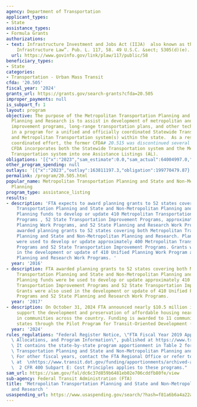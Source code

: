 ```yaml
---
agency: Department of Transportation
applicant_types:
- State
assistance_types:
- Formula Grants
authorizations:
- text: Infrastructure Investment and Jobs Act (IIJA)  also known as the “Bipartisan
    Infrastructure Law”. Pub. L. 117, 58. 49 U.S.C. &sect; 5305(d)(e).
  url: https://www.govinfo.gov/link/plaw/117/public/58
beneficiary_types:
- State
categories:
- Transportation - Urban Mass Transit
cfda: '20.505'
fiscal_year: '2024'
grants_url: https://grants.gov/search-grants?cfda=20.505
improper_payments: null
is_subpart_f: 1
layout: program
objective: The purpose of the Metropolitan Transportation Planning and State and Non-Metropolitan
  Planning and Research is to assist in development of metropolitan and state transportation
  improvement programs, long-range transportation plans, and other technical studies
  in a program for a unified and officially coordinated Statewide Transportation system
  and Metropolitan Transportation system(s) within the state.  As a result of this
  coordinated effort, the former CFDA# 20.515 was discontinued several years ago.  This
  CFDA incorporates both the Statewide Transportation system and the Metropolitan
  Transportation system into one Assistance Listings (AL).
obligations: '[{"x":"2023","sam_estimate":0.0,"sam_actual":64004997.0,"usa_spending_actual":214413451.02},{"x":"2024","sam_estimate":0.0,"sam_actual":56011000.0,"usa_spending_actual":188444314.41},{"x":"2025","sam_estimate":0.0,"sam_actual":196436000.0,"usa_spending_actual":17696031.19}]'
other_program_spending: null
outlays: '[{"x":"2023","outlay":163811197.3,"obligation":199770479.87},{"x":"2024","outlay":118439443.83,"obligation":194362501.55},{"x":"2025","outlay":7664118.32,"obligation":36165231.64}]'
permalink: /program/20.505.html
popular_name: Metropolitan Transportation Planning and State and Non-Metropolitan
  Planning
program_type: assistance_listing
results:
- description: 'FTA expects to award planning grants to 52 states covering both Metropolitan
    Transportation Planning and State and Non-Metropolitan Planning and Research.
    Planning funds to develop or update 410 Metropolitan Transportation Improvement
    Programs , 52 State Transportation Improvement Programs, approximately 410 Unified
    Planning Work Programs, and 52 State Planning and Research Work Programs.  FTA
    awarded planning grants to 52 states covering both Metropolitan Transportation
    Planning and State and Non-Metropolitan Planning and Research. Planning funds
    were used to develop or update approximately 400 Metropolitan Transportation Improvement
    Programs and 52 State Transportation Improvement Programs. Grants were also used
    in the development or update of 410 Unified Planning Work Program and 52 State
    Planning and Research Work Programs. '
  year: '2016'
- description: FTA awarded planning grants to 52 states covering both Metropolitan
    Transportation Planning and State and Non-Metropolitan Planning and Research.
    Planning funds were be used to develop or update approximately 410 Metropolitan
    Transportation Improvement Programs and 52 State Transportation Improvement Programs.
    Grants were also used in the development or update of 410 Unified Planning Work
    Programs and 52 State Planning and Research Work Programs.
  year: '2017'
- description: On October 31, 2024 FTA announced nearly $10.5 million in grants to
    support the development and preservation of affordable housing near public transit
    in communities across the country. Funding is awarded to 11 communities in 10
    states through the Pilot Program for Transit-Oriented Development (TOD) Planning.
  year: '2024'
rules_regulations: "Federal Register Notice, \"FTA Fiscal Year 2019 Apportionments,\
  \ Allocations, and Program Information\", published at https://www.transit.dot.gov/funding/apportionments/fiscal-year-2021-apportionment-tables.\
  \ It contains the state-by-state program apportionment in Table 2 for both Metropolitan\
  \ Transportation Planning and State and Non-Metropolitan Planning and Research.\
  \ For other fiscal years, contact the FTA Regional Office or refer to the FTA website\
  \ at  \nhttps://www.transit.dot.gov/funding/apportionments/archived-apportionments.\
  \  2 CFR 400 Subpart E: Cost Principles applies to these programs."
sam_url: https://sam.gov/fal/dc6c37d859b6481eb02e706cddfb80fe/view
sub-agency: Federal Transit Administration (FTA)
title: 'Metropolitan Transportation Planning and State and Non-Metropolitan Planning
  and Research '
usaspending_url: https://www.usaspending.gov/search/?hash=f81a6b6a4a22a9fbb0bf01d74d06410c
---
```

